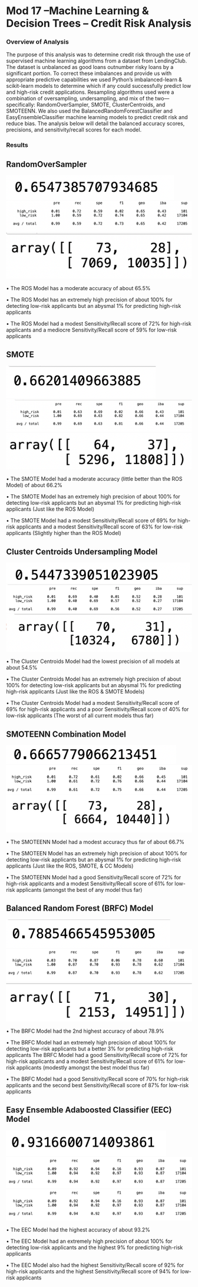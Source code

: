 
# Mod 17 –Machine Learning & Decision Trees – Credit Risk Analysis
### Overview of Analysis 
The purpose of this analysis was to determine credit risk through the use of supervised machine learning algorithms from a dataset from LendingClub. The dataset is unbalanced as good loans outnumber risky loans by a significant portion. To correct these imbalances and provide us with appropriate predictive capabilities we used Python’s imbalanced-learn & scikit-learn models to determine which if any could successfully predict low and high-risk credit applications.  Resampling algorithms used were a combination of oversampling, undersampling, and mix of the two—specifically: RandomOverSampler, SMOTE, ClusterCentroids, and SMOTEENN. We also used the BalancedRandomForestClassifier and EasyEnsembleClassifier machine learning models to predict credit risk and reduce bias. The analysis below will detail the balanced accuracy scores, precisions, and sensitivity/recall scores for each model.

### Results
## RandomOverSampler

![RandomOverSampler_Accuracy](https://github.com/RichelynScott/Credit_Risk_Analysis/blob/main/Module-17-Challenge-Resources/images/RandomOverSampler_Accuracy.png)
![RandomOverSampler_ICR](https://github.com/RichelynScott/Credit_Risk_Analysis/blob/main/Module-17-Challenge-Resources/images/RandomOverSampler_imbalanced_Classification_Report.png)
![RandomOverSampler_CM](https://github.com/RichelynScott/Credit_Risk_Analysis/blob/main/Module-17-Challenge-Resources/images/RandomOverSampler_CM.png)

•	The ROS Model has a moderate accuracy of about 65.5%

•	The ROS Model has an extremely high precision of about 100% for detecting low-risk applicants but an abysmal 1%  for predicting high-risk applicants

•	The ROS Model had a modest Sensitivity/Recall score of 72% for high-risk applicants and a mediocre Sensitivity/Recall score of 59% for low-risk applicants

## SMOTE

![SMOTE_Accuracy](https://github.com/RichelynScott/Credit_Risk_Analysis/blob/main/Module-17-Challenge-Resources/images/SMOTE_Accuracy.png)
![SMOTE_ICR](https://github.com/RichelynScott/Credit_Risk_Analysis/blob/main/Module-17-Challenge-Resources/images/SMOTE_ICR.png)
![SMOTE_CM](https://github.com/RichelynScott/Credit_Risk_Analysis/blob/main/Module-17-Challenge-Resources/images/SMOTE_CM.png)

•	The SMOTE Model had a moderate accuracy (little better than the ROS Model) of about 66.2%

•	The SMOTE Model has an extremely high precision of about 100% for detecting low-risk applicants but an abysmal 1%  for predicting high-risk applicants (Just like the ROS Model)

•	The SMOTE Model had a modest Sensitivity/Recall score of 69% for high-risk applicants and a modest Sensitivity/Recall score of 63% for low-risk applicants (Slightly higher than the ROS Model)

## Cluster Centroids Undersampling Model

![CC_Accuracy](https://github.com/RichelynScott/Credit_Risk_Analysis/blob/main/Module-17-Challenge-Resources/images/ClusterCentroids_Accuracy.png)
![CC_ICR](https://github.com/RichelynScott/Credit_Risk_Analysis/blob/main/Module-17-Challenge-Resources/images/ClusterCentroids_ICR.png)
![CC_CM](https://github.com/RichelynScott/Credit_Risk_Analysis/blob/main/Module-17-Challenge-Resources/images/ClusterCentroids_CM.png)

•	The Cluster Centroids Model had the lowest precision of all models at about 54.5%

•	The Cluster Centroids Model has an extremely high precision of about 100% for detecting low-risk applicants but an abysmal 1% for predicting high-risk applicants (Just like the ROS & SMOTE Models)

•	The Cluster Centroids Model had a modest Sensitivity/Recall score of 69% for high-risk applicants and a poor Sensitivity/Recall score of 40% for low-risk applicants (The worst of all current models thus far)

## SMOTEENN Combination Model

![SMOTEENN_Accuracy](https://github.com/RichelynScott/Credit_Risk_Analysis/blob/main/Module-17-Challenge-Resources/images/SMOTEENN_Accuracy.png)
![SMOTEENN_ICR](https://github.com/RichelynScott/Credit_Risk_Analysis/blob/main/Module-17-Challenge-Resources/images/SMOTEENN_ICR.png)
![SMOTEENN_CM](https://github.com/RichelynScott/Credit_Risk_Analysis/blob/main/Module-17-Challenge-Resources/images/SMOTEENN_CM.png)

•	The SMOTEENN Model had a modest accuracy thus far of about 66.7%

•	The SMOTEEN Model has an extremely high precision of about 100% for detecting low-risk applicants but an abysmal 1% for predicting high-risk applicants (Just like the ROS, SMOTE, & CC Models)

•	The SMOTEENN Model had a good Sensitivity/Recall score of 72% for high-risk applicants and a modest Sensitivity/Recall score of 61% for low-risk applicants (amongst the best of any model thus far)

## Balanced Random Forest (BRFC) Model

![BRFC_Accuracy](https://github.com/RichelynScott/Credit_Risk_Analysis/blob/main/Module-17-Challenge-Resources/images/BRFC_Accuracy.png)
![BRFC_ICR](https://github.com/RichelynScott/Credit_Risk_Analysis/blob/main/Module-17-Challenge-Resources/images/BRFC_ICR.png)
![BRFC_CM](https://github.com/RichelynScott/Credit_Risk_Analysis/blob/main/Module-17-Challenge-Resources/images/BRFC_CM.png)

•	The BRFC Model had the 2nd highest accuracy of about 78.9%

•	The BRFC Model had an extremely high precision of about 100% for detecting low-risk applicants but a better 3% for predicting high-risk applicants The BRFC Model had a good Sensitivity/Recall score of 72% for high-risk applicants and a modest Sensitivity/Recall score of 61% for low-risk applicants (modestly amongst the best model thus far)

•	The BRFC Model had a good Sensitivity/Recall score of 70% for high-risk applicants and the second best Sensitivity/Recall score of 87% for low-risk applicants

## Easy Ensemble Adaboosted Classifier (EEC) Model

![EEC_Accuracy](https://github.com/RichelynScott/Credit_Risk_Analysis/blob/main/Module-17-Challenge-Resources/images/EEC_Accuracy.png)
![EEC_ICR](https://github.com/RichelynScott/Credit_Risk_Analysis/blob/main/Module-17-Challenge-Resources/images/EEC_ICR.png)
![EEC_CM](https://github.com/RichelynScott/Credit_Risk_Analysis/blob/main/Module-17-Challenge-Resources/images/EEC_ICR.png)

•	The EEC Model had the highest accuracy of about 93.2%

•	The EEC Model had an extremely high precision of about 100% for detecting low-risk applicants and the highest 9% for predicting high-risk applicants

•	The EEC Model also had the highest Sensitivity/Recall score of 92% for high-risk applicants and the highest Sensitivity/Recall score of 94% for low-risk applicants
